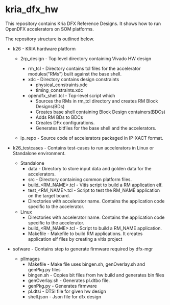 # kria_dfx_hw

This repository contains Kria DFX Reference Designs. It shows how to run OpenDFX accelerators on SOM platforms.

The repository structure is outlined below. 

* k26 - KRIA hardware platform
	* 2rp_design - Top level directory containing Vivado HW design
		* rm_tcl - Directory contains tcl files for the accelerator modules("RMs") built against the base shell.
		* xdc - Directory contains design constraints
			* physical_constraints.xdc
			* timing_constraints.xdc
		* opendfx_shell.tcl - Top-level script which 
			* Sources the RMs in rm_tcl directory and creates RM Block Designs(BDs)
			* Creates base shell containing Block Design containers(BDCs)
			* Adds RM BDs to BDCs
			* Creates DFx configurations.
			* Generates bitfiles for the base shell and the accelerators.

	* ip_repo - Source code of accelerators packaged in IP-XACT format.

* k26_testcases - Contains test-cases to run accelerators in Linux or Standalone environment.
	* Standalone
		* data - Directory to store input data and golden data for the accelerators.
		* src - Directory containing common platform files.
		* build_<RM_NAME>.tcl - Vitis script to build a RM application elf.
		* test_<RM_NAME>.tcl - Script to test the RM_NAME application on the target board.
		* Directories with accelerator name. Contains the application code specific to the accelerator.
	* Linux	
		* Directories with accelerator name. Contains the application code specific to the accelerator.
		* build_<RM_NAME>.tcl - Script to build a RM_NAME application.
		* Makefile - Makefile to build RM applications.  It creates application elf files by creating a vitis project

* sofware - Contains step to generate firmware required by dfx-mgr
	* plImages
		* Makefile - Make file uses bingen.sh, genOverlay.sh and genPkg.py files
		* bingen.sh - Copies bit files from hw build and generates bin files
		* genOverlay.sh - Generates pl.dtbo file. 
		* genPkg.py - Generates firmware
		* pl.dtsi - DTSI file for given hw design
		* shell.json - Json file for dfx design 

